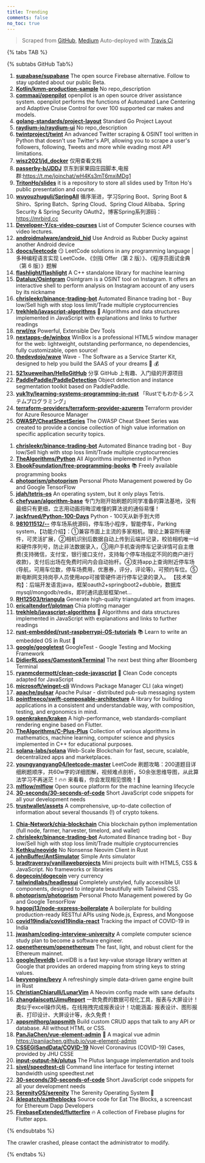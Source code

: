 ```yaml
---
title: Trending
comments: false
no_toc: true
---
```


> Scraped from [GitHub](https://github.com/trending), [Medium](https://medium.com/topic/popular)
Auto-deployed with [Travis Ci](https://travis-ci.org/)

{% tabs TAB %}
<!-- tab GitHub -->
{% subtabs GitHub Tab%}
<!-- tab Daily -->
1. [**supabase/supabase**](https://github.com/supabase/supabase)
The open source Firebase alternative. Follow to stay updated about our public Beta.
2. [**Kotlin/kmm-production-sample**](https://github.com/Kotlin/kmm-production-sample)
No repo_description
3. [**commaai/openpilot**](https://github.com/commaai/openpilot)
openpilot is an open source driver assistance system. openpilot performs the functions of Automated Lane Centering and Adaptive Cruise Control for over 100 supported car makes and models.
4. [**golang-standards/project-layout**](https://github.com/golang-standards/project-layout)
Standard Go Project Layout
5. [**raydium-io/raydium-ui**](https://github.com/raydium-io/raydium-ui)
No repo_description
6. [**twintproject/twint**](https://github.com/twintproject/twint)
An advanced Twitter scraping & OSINT tool written in Python that doesn't use Twitter's API, allowing you to scrape a user's followers, following, Tweets and more while evading most API limitations.
7. [**wisz2021/jd_docker**](https://github.com/wisz2021/jd_docker)
仅用查看文档
8. [**passerby-b/JDDJ**](https://github.com/passerby-b/JDDJ)
京东到家果园庄园脚本,电报群:https://t.me/joinchat/wH4Ks3mT6mxiMDg1
9. [**TritonHo/slides**](https://github.com/TritonHo/slides)
it is a repository to store all slides used by Triton Ho's public presentation and course.
10. [**wuyouzhuguli/SpringAll**](https://github.com/wuyouzhuguli/SpringAll)
循序渐进，学习Spring Boot、Spring Boot & Shiro、Spring Batch、Spring Cloud、Spring Cloud Alibaba、Spring Security & Spring Security OAuth2，博客Spring系列源码：https://mrbird.cc
11. [**Developer-Y/cs-video-courses**](https://github.com/Developer-Y/cs-video-courses)
List of Computer Science courses with video lectures.
12. [**androidmalware/android_hid**](https://github.com/androidmalware/android_hid)
Use Android as Rubber Ducky against another Android device
13. [**doocs/leetcode**](https://github.com/doocs/leetcode)
😏 LeetCode solutions in any programming language | 多种编程语言实现 LeetCode、《剑指 Offer（第 2 版）》、《程序员面试金典（第 6 版）》题解
14. [**flashlight/flashlight**](https://github.com/flashlight/flashlight)
A C++ standalone library for machine learning
15. [**Datalux/Osintgram**](https://github.com/Datalux/Osintgram)
Osintgram is a OSINT tool on Instagram. It offers an interactive shell to perform analysis on Instagram account of any users by its nickname
16. [**chrisleekr/binance-trading-bot**](https://github.com/chrisleekr/binance-trading-bot)
Automated Binance trading bot - Buy low/Sell high with stop loss limit/Trade multiple cryptocurrencies
17. [**trekhleb/javascript-algorithms**](https://github.com/trekhleb/javascript-algorithms)
📝 Algorithms and data structures implemented in JavaScript with explanations and links to further readings
18. [**nrwl/nx**](https://github.com/nrwl/nx)
Powerful, Extensible Dev Tools
19. [**nextapps-de/winbox**](https://github.com/nextapps-de/winbox)
WinBox is a professional HTML5 window manager for the web: lightweight, outstanding performance, no dependencies, fully customizable, open source!
20. [**thedevdojo/wave**](https://github.com/thedevdojo/wave)
Wave - The Software as a Service Starter Kit, designed to help you build the SAAS of your dreams 🚀 💰
21. [**521xueweihan/HelloGitHub**](https://github.com/521xueweihan/HelloGitHub)
分享 GitHub 上有趣、入门级的开源项目
22. [**PaddlePaddle/PaddleDetection**](https://github.com/PaddlePaddle/PaddleDetection)
Object detection and instance segmentation toolkit based on PaddlePaddle.
23. [**yuk1ty/learning-systems-programming-in-rust**](https://github.com/yuk1ty/learning-systems-programming-in-rust)
「Rustでもわかるシステムプログラミング」
24. [**terraform-providers/terraform-provider-azurerm**](https://github.com/terraform-providers/terraform-provider-azurerm)
Terraform provider for Azure Resource Manager
25. [**OWASP/CheatSheetSeries**](https://github.com/OWASP/CheatSheetSeries)
The OWASP Cheat Sheet Series was created to provide a concise collection of high value information on specific application security topics.
<!-- endtab -->
<!-- tab Weekly -->
1. [**chrisleekr/binance-trading-bot**](https://github.com/chrisleekr/binance-trading-bot)
Automated Binance trading bot - Buy low/Sell high with stop loss limit/Trade multiple cryptocurrencies
2. [**TheAlgorithms/Python**](https://github.com/TheAlgorithms/Python)
All Algorithms implemented in Python
3. [**EbookFoundation/free-programming-books**](https://github.com/EbookFoundation/free-programming-books)
📚 Freely available programming books
4. [**photoprism/photoprism**](https://github.com/photoprism/photoprism)
Personal Photo Management powered by Go and Google TensorFlow
5. [**jdah/tetris-os**](https://github.com/jdah/tetris-os)
An operating system, but it only plays Tetris.
6. [**chefyuan/algorithm-base**](https://github.com/chefyuan/algorithm-base)
专门为刚开始刷题的同学准备的算法基地，没有最细只有更细，立志用动画将晦涩难懂的算法说的通俗易懂！
7. [**jackfrued/Python-100-Days**](https://github.com/jackfrued/Python-100-Days)
Python - 100天从新手到大师
8. [**981011512/--**](https://github.com/981011512/--)
停车场系统源码，停车场小程序，智能停车，Parking system，【功能介绍】：①兼容市面上主流的多家相机，理论上兼容所有硬件，可灵活扩展，②相机识别后数据自动上传到云端并记录，校验相机唯一id和硬件序列号，防止非法数据录入，③用户手机查询停车记录详情可自主缴费(支持微信，支付宝，银行接口支付，支持每个停车场指定不同的商户进行收款)，支付后出场在免费时间内会自动抬杆。④支持app上查询附近停车场(导航，可用车位数，停车场费用，优惠券，评分，评论等)，可预约车位。⑤断电断网支持岗亭人员使用app可接管硬件进行停车记录的录入。 【技术架构】：后端开发语言java，框架oauth2+springboot2+dubble，数据库mysql/mongodb/redis，即时通讯底层框架net…
9. [**RH12503/triangula**](https://github.com/RH12503/triangula)
Generate high-quality triangulated art from images.
10. [**ericaltendorf/plotman**](https://github.com/ericaltendorf/plotman)
Chia plotting manager
11. [**trekhleb/javascript-algorithms**](https://github.com/trekhleb/javascript-algorithms)
📝 Algorithms and data structures implemented in JavaScript with explanations and links to further readings
12. [**rust-embedded/rust-raspberrypi-OS-tutorials**](https://github.com/rust-embedded/rust-raspberrypi-OS-tutorials)
📚 Learn to write an embedded OS in Rust 🦀
13. [**google/googletest**](https://github.com/google/googletest)
GoogleTest - Google Testing and Mocking Framework
14. [**DidierRLopes/GamestonkTerminal**](https://github.com/DidierRLopes/GamestonkTerminal)
The next best thing after Bloomberg Terminal
15. [**ryanmcdermott/clean-code-javascript**](https://github.com/ryanmcdermott/clean-code-javascript)
🛁 Clean Code concepts adapted for JavaScript
16. [**microsoft/winget-cli**](https://github.com/microsoft/winget-cli)
Windows Package Manager CLI (aka winget)
17. [**apache/pulsar**](https://github.com/apache/pulsar)
Apache Pulsar - distributed pub-sub messaging system
18. [**pointfreeco/swift-composable-architecture**](https://github.com/pointfreeco/swift-composable-architecture)
A library for building applications in a consistent and understandable way, with composition, testing, and ergonomics in mind.
19. [**openkraken/kraken**](https://github.com/openkraken/kraken)
A high-performance, web standards-compliant rendering engine based on Flutter.
20. [**TheAlgorithms/C-Plus-Plus**](https://github.com/TheAlgorithms/C-Plus-Plus)
Collection of various algorithms in mathematics, machine learning, computer science and physics implemented in C++ for educational purposes.
21. [**solana-labs/solana**](https://github.com/solana-labs/solana)
Web-Scale Blockchain for fast, secure, scalable, decentralized apps and marketplaces.
22. [**youngyangyang04/leetcode-master**](https://github.com/youngyangyang04/leetcode-master)
LeetCode 刷题攻略：200道题目详细刷题顺序，共60w字的详细图解，视频难点剖析，50余张思维导图，从此算法学习不再迷茫！🔥🔥 来看看，你会发现相见恨晚！🚀
23. [**mlflow/mlflow**](https://github.com/mlflow/mlflow)
Open source platform for the machine learning lifecycle
24. [**30-seconds/30-seconds-of-code**](https://github.com/30-seconds/30-seconds-of-code)
Short JavaScript code snippets for all your development needs
25. [**trustwallet/assets**](https://github.com/trustwallet/assets)
A comprehensive, up-to-date collection of information about several thousands (!) of crypto tokens.
<!-- endtab -->
<!-- tab Monthly -->
1. [**Chia-Network/chia-blockchain**](https://github.com/Chia-Network/chia-blockchain)
Chia blockchain python implementation (full node, farmer, harvester, timelord, and wallet)
2. [**chrisleekr/binance-trading-bot**](https://github.com/chrisleekr/binance-trading-bot)
Automated Binance trading bot - Buy low/Sell high with stop loss limit/Trade multiple cryptocurrencies
3. [**Kethku/neovide**](https://github.com/Kethku/neovide)
No Nonsense Neovim Client in Rust
4. [**johnBuffer/AntSimulator**](https://github.com/johnBuffer/AntSimulator)
Simple Ants simulator
5. [**bradtraversy/vanillawebprojects**](https://github.com/bradtraversy/vanillawebprojects)
Mini projects built with HTML5, CSS & JavaScript. No frameworks or libraries
6. [**dogecoin/dogecoin**](https://github.com/dogecoin/dogecoin)
very currency
7. [**tailwindlabs/headlessui**](https://github.com/tailwindlabs/headlessui)
Completely unstyled, fully accessible UI components, designed to integrate beautifully with Tailwind CSS.
8. [**photoprism/photoprism**](https://github.com/photoprism/photoprism)
Personal Photo Management powered by Go and Google TensorFlow
9. [**hagopj13/node-express-boilerplate**](https://github.com/hagopj13/node-express-boilerplate)
A boilerplate for building production-ready RESTful APIs using Node.js, Express, and Mongoose
10. [**covid19india/covid19india-react**](https://github.com/covid19india/covid19india-react)
Tracking the impact of COVID-19 in India
11. [**jwasham/coding-interview-university**](https://github.com/jwasham/coding-interview-university)
A complete computer science study plan to become a software engineer.
12. [**openethereum/openethereum**](https://github.com/openethereum/openethereum)
The fast, light, and robust client for the Ethereum mainnet.
13. [**google/leveldb**](https://github.com/google/leveldb)
LevelDB is a fast key-value storage library written at Google that provides an ordered mapping from string keys to string values.
14. [**bevyengine/bevy**](https://github.com/bevyengine/bevy)
A refreshingly simple data-driven game engine built in Rust
15. [**ChristianChiarulli/LunarVim**](https://github.com/ChristianChiarulli/LunarVim)
A Neovim config made with sane defaults
16. [**zhangdaiscott/JimuReport**](https://github.com/zhangdaiscott/JimuReport)
一款免费的数据可视化工具，报表与大屏设计！类似于excel操作风格，在线拖拽完成报表设计！功能涵盖: 报表设计、图形报表、打印设计、大屏设计等，永久免费！
17. [**appsmithorg/appsmith**](https://github.com/appsmithorg/appsmith)
Build custom CRUD apps that talk to any API or database. All without HTML or CSS.
18. [**PanJiaChen/vue-element-admin**](https://github.com/PanJiaChen/vue-element-admin)
🎉 A magical vue admin https://panjiachen.github.io/vue-element-admin
19. [**CSSEGISandData/COVID-19**](https://github.com/CSSEGISandData/COVID-19)
Novel Coronavirus (COVID-19) Cases, provided by JHU CSSE
20. [**input-output-hk/plutus**](https://github.com/input-output-hk/plutus)
The Plutus language implementation and tools
21. [**sivel/speedtest-cli**](https://github.com/sivel/speedtest-cli)
Command line interface for testing internet bandwidth using speedtest.net
22. [**30-seconds/30-seconds-of-code**](https://github.com/30-seconds/30-seconds-of-code)
Short JavaScript code snippets for all your development needs
23. [**SerenityOS/serenity**](https://github.com/SerenityOS/serenity)
The Serenity Operating System 🐞
24. [**jklepatch/eattheblocks**](https://github.com/jklepatch/eattheblocks)
Source code for Eat The Blocks, a screencast for Ethereum Dapp Developers
25. [**FirebaseExtended/flutterfire**](https://github.com/FirebaseExtended/flutterfire)
🔥 A collection of Firebase plugins for Flutter apps.
<!-- endtab -->
{% endsubtabs %}
<!-- endtab -->
<!-- tab Medium -->
The crawler crashed, please contact the administrator to modify.
<!-- endtab -->
{% endtabs %}

